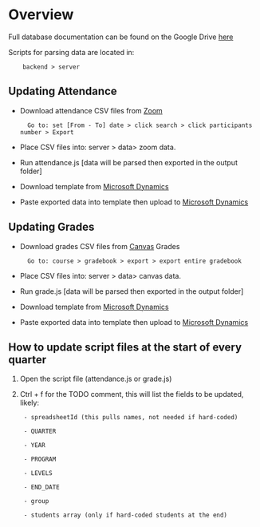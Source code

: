 # Overview
Full database documentation can be found on the Google Drive [here](https://docs.google.com/document/d/1qSwBaA82GkIyHbg0wV6XWvTuRExl-32aYE8o44q2CL0/edit)

Scripts for parsing data are located in:

        backend > server

## Updating Attendance

- Download attendance CSV files from [Zoom](https://us02web.zoom.us/account/report/user)

        Go to: set [From - To] date > click search > click participants number > Export

- Place CSV files into: server > data> zoom data.

- Run attendance.js [data will be parsed then exported in the output folder]

- Download template from [Microsoft Dynamics](https://cfahelpdesksandbox.crm.dynamics.com/main.aspx?appid=4fdc49ee-ddae-eb11-8236-000d3a5b030a&forceUCI=1&pagetype=entitylist&etn=contact)

- Paste exported data into template then upload to [Microsoft Dynamics](https://cfahelpdesksandbox.crm.dynamics.com/main.aspx?appid=4fdc49ee-ddae-eb11-8236-000d3a5b030a&forceUCI=1&pagetype=entitylist&etn=contact)


## Updating Grades

- Download grades CSV files from [Canvas](https://computingforall.instructure.com/) Grades

        Go to: course > gradebook > export > export entire gradebook
    
- Place CSV files into: server > data> canvas data.

- Run grade.js [data will be parsed then exported in the output folder]

- Download template from [Microsoft Dynamics](https://cfahelpdesksandbox.crm.dynamics.com/main.aspx?appid=4fdc49ee-ddae-eb11-8236-000d3a5b030a&forceUCI=1&pagetype=entitylist&etn=contact)

- Paste exported data into template then upload to [Microsoft Dynamics](https://cfahelpdesksandbox.crm.dynamics.com/main.aspx?appid=4fdc49ee-ddae-eb11-8236-000d3a5b030a&forceUCI=1&pagetype=entitylist&etn=contact)

## How to update script files at the start of every quarter

1. Open the script file (attendance.js or grade.js)
2. Ctrl + f for the TODO comment, this will list the fields to be updated, likely:

        - spreadsheetId (this pulls names, not needed if hard-coded)

        - QUARTER

        - YEAR

        - PROGRAM

        - LEVELS

        - END_DATE

        - group

        - students array (only if hard-coded students at the end)